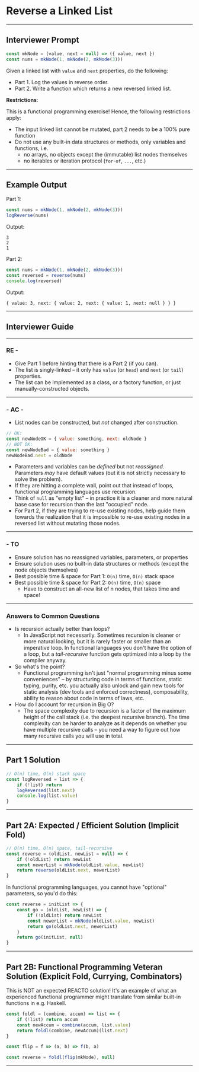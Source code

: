 
# Reverse a Linked List

---

## Interviewer Prompt

```js
const mkNode = (value, next = null) => ({ value, next })
const nums = mkNode(1, mkNode(2, mkNode(3)))
```
Given a linked list with `value` and `next` properties, do the following:
- Part 1. Log the values in reverse order.
- Part 2. Write a function which returns a new reversed linked list.

**Restrictions**:

This is a functional programming exercise! Hence, the following restrictions apply:
- The input linked list cannot be mutated, part 2 needs to be a 100% pure function 
- Do not use any built-in data structures or methods, only variables and functions, i.e.
  - no arrays, no objects except the (immutable) list nodes themselves
  - no iterables or iteration protocol (`for`-`of`, `...`, etc.)

---

## Example Output

Part 1:

```js
const nums = mkNode(1, mkNode(2, mkNode(3)))
logReverse(nums)
```

Output:

```
3
2
1
```

Part 2:

```js
const nums = mkNode(1, mkNode(2, mkNode(3)))
const reversed = reverse(nums)
console.log(reversed)
```

Output:

```
{ value: 3, next: { value: 2, next: { value: 1, next: null } } }
```

---


## Interviewer Guide

---

### RE -

* Give Part 1 before hinting that there is a Part 2 (if you can).
* The list is singly-linked – it only has `value` (or `head`) and `next` (or `tail`) properties.
* The list can be implemented as a class, or a factory function, or just manually-constructed objects. 

---

### - AC -

* List nodes can be constructed, but _not_ changed after construction.

```js
// OK:
const newNodeOK = { value: something, next: oldNode }
// NOT OK:
const newNodeBad = { value: something }
newNodeBad.next = oldNode
```

* Parameters and variables can be _defined_ but not _reassigned_. Parameters _may_ have default values (but it is not strictly necessary to solve the problem).
* If they are hitting a complete wall, point out that instead of loops, functional programming languages use recursion.
* Think of `null` as "empty list" – in practice it is a cleaner and more natural base case for recursion than the last "occupied" node.
* For Part 2, if they are trying to re-use existing nodes, help guide them towards the realization that it is impossible to re-use existing nodes in a reversed list without mutating those nodes.

---

### - TO

- Ensure solution has no reassigned variables, parameters, or properties
- Ensure solution uses no built-in data structures or methods (except the node objects themselves)
- Best possible time & space for Part 1: `O(n)` time, `O(n)` stack space
- Best possible time & space for Part 2: `O(n)` time, `O(n)` space
  - Have to construct an all-new list of n nodes, that takes time and space!

---

### Answers to Common Questions

- Is recursion actually better than loops?
  - In JavaScript not necessarily. Sometimes recursion is cleaner or more natural looking, but it is rarely faster or smaller than an imperative loop. In functional languages you don't have the option of a loop, but a _tail-recursive_ function gets optimized into a loop by the compiler anyway.
- So what's the point?
  - Functional programming isn't just "normal programming minus some conveniences" – by structuring code in terms of functions, static typing, purity, etc. you actually also unlock and gain new tools for static analysis (dev tools and enforced correctness), composability, ability to reason about code in terms of laws, etc. 
- How do I account for recursion in Big O?
  - The space complexity due to recursion is a factor of the maximum height of the call stack (i.e. the deepest recursive branch). The time complexity can be harder to analyze as it depends on whether you have multiple recursive calls – you need a way to figure out how many recursive calls you will use in total.

---

## Part 1 Solution

```js
// O(n) time, O(n) stack space
const logReversed = list => {
    if (!list) return
    logReversed(list.next)
    console.log(list.value)
}
```

---

## Part 2A: Expected / Efficient Solution (Implicit Fold)

```js
// O(n) time, O(n) space, tail-recursive
const reverse = (oldList, newList = null) => {
    if (!oldList) return newList
    const newerList = mkNode(oldList.value, newList)
    return reverse(oldList.next, newerList)
}
```

In functional programming languages, you cannot have "optional" parameters, so you'd do this:

```js
const reverse = initList => {
    const go = (oldList, newList) => {
        if (!oldList) return newList
        const newerList = mkNode(oldList.value, newList)
        return go(oldList.next, newerList)
    }
    return go(initList, null)
}
```

---

## Part 2B: Functional Programming Veteran Solution (Explicit Fold, Currying, Combinators)

This is NOT an expected REACTO solution! It's an example of what an experienced functional programmer might translate from similar built-in functions in e.g. Haskell.

```js
const foldl = (combine, accum) => list => {
    if (!list) return accum
    const newAccum = combine(accum, list.value)
    return foldl(combine, newAccum)(list.next)
}

const flip = f => (a, b) => f(b, a)

const reverse = foldl(flip(mkNode), null)
```

---
